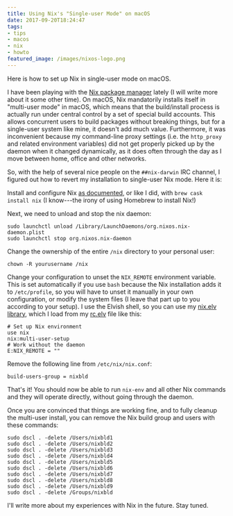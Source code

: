 ```yaml
---
title: Using Nix's "Single-user Mode" on macOS
date: 2017-09-20T18:24:47
tags:
- tips
- macos
- nix
- howto
featured_image: /images/nixos-logo.png
---
```


Here is how to set up Nix in single-user mode on macOS.

<!--more-->

I have been playing with the [Nix package
manager](https://nixos.org/nix/) lately (I will write more about it
some other time). On macOS, Nix mandatorily installs itself in
"multi-user mode" in macOS, which means that the build/install process
is actually run under central control by a set of special build
accounts. This allows concurrent users to build packages without
breaking things, but for a single-user system like mine, it doesn't
add much value. Furthermore, it was inconvenient because my
command-line proxy settings (i.e. the `http_proxy` and related
environment variables) did not get properly picked up by the daemon
when it changed dynamically, as it does often through the day as I
move between home, office and other networks.

So, with the help of several nice people on the `##nix-darwin` IRC
channel, I figured out how to revert my installation to single-user
Nix mode. Here it is:

Install and configure Nix [as
documented](https://nixos.org/nix/manual/#chap-quick-start), or like I
did, with `brew cask install nix` (I know---the irony of using
Homebrew to install Nix!)

Next, we need to unload and stop the nix daemon:

```shell
sudo launchctl unload /Library/LaunchDaemons/org.nixos.nix-daemon.plist
sudo launchctl stop org.nixos.nix-daemon
```

Change the ownership of the entire `/nix` directory to your
personal user:

```shell
chown -R yourusername /nix 
```

Change your configuration to unset the `NIX_REMOTE` environment
variable. This is set automatically if you use `bash` because the Nix
installation adds it to `/etc/profile`, so you will have to unset it
manually in your own configuration, or modify the system files (I
leave that part up to you according to your setup). I use the Elvish
shell, so you can use my [nix.elv
library](https://github.com/zzamboni/vcsh_elvish/blob/master/.elvish/lib/nix.elv),
which I load from my
[rc.elv](https://github.com/zzamboni/vcsh_elvish/blob/master/.elvish/rc.elv#L82-L86)
file like this:

```shell
# Set up Nix environment
use nix
nix:multi-user-setup
# Work without the daemon
E:NIX_REMOTE = ""
```

Remove the following line from `/etc/nix/nix.conf`:

```shell
build-users-group = nixbld
```

That's it! You should now be able to run `nix-env` and all other Nix
commands and they will operate directly, without going through the
daemon.

Once you are convinced that things are working fine, and to fully
cleanup the multi-user install, you can remove the Nix build group and
users with these commands:

```shell
sudo dscl . -delete /Users/nixbld1
sudo dscl . -delete /Users/nixbld2
sudo dscl . -delete /Users/nixbld3
sudo dscl . -delete /Users/nixbld4
sudo dscl . -delete /Users/nixbld5
sudo dscl . -delete /Users/nixbld6
sudo dscl . -delete /Users/nixbld7
sudo dscl . -delete /Users/nixbld8
sudo dscl . -delete /Users/nixbld9
sudo dscl . -delete /Groups/nixbld
```

I'll write more about my experiences with Nix in the future. Stay
tuned.
